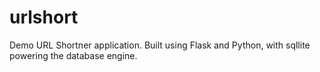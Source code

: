 # urlshort
Demo URL Shortner application. Built using Flask and Python, with sqllite powering the database engine.
